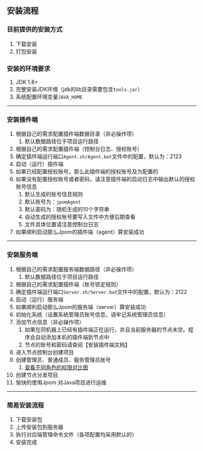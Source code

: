 ## 安装流程

### 目前提供的安装方式

1. 下载安装
2. 打包安装

### 安装的环境要求

1. JDK 1.8+
2. 完整安装JDK环境（jdk的lib目录需要包含`tools.jar`）
3. 系统配置环境变量`JAVA_HOME`

-----------------------------------------------------------------------------------

### 安装插件端

1. 根据自己的需求配置插件端数据目录（非必操作项）
    1. 默认数据路径位于项目运行路径
2. 根据自己的需求配置插件端（控制台日志、授权账号）
3. 确定插件端运行端口`Agent.sh/Agent.bat`文件中的配置，默认为：2123
4. 启动（运行）插件端
5. 如果已经配置授权账号，那么此插件端的授权账号及为配置的
6. 如果没有配置授权账号或者密码，请注意插件端的启动日志中输出默认的授权账号信息
    1. 默认生成的账号信息规则
    2. 默认账号为：`jpomAgent`
    3. 默认密码为：随机生成的10个字符串
    4. 自动生成的授权账号要写入文件中方便后期查看
    5. 文件具体位置请注意控制台日志
7. 如果顺利启动那么Jpom的插件端（agent）算安装成功

-----------------------------------------------------------------------------------


### 安装服务端

1. 根据自己的需求配置服务端数据路径（非必操作项）
    1. 默认数据路径位于项目运行路径
2. 根据自己的需求配置插件端（账号锁定规则）
3. 确定插件端运行端口`Server.sh/Server.bat`文件中的配置，默认为：2122
4. 启动（运行）服务端
5. 如果顺利启动那么Jpom的服务端（server）算安装成功
6. 初始化系统（设置系统管理员账号信息，请牢记系统管理员信息）
7. 添加节点信息（非必操作项）
    1. 如果在同机器上已经有插件端正在运行，并且当前服务器的节点未空。程序会自动添加本机的插件端到节点中
    2. 节点的账号和密码请查阅【安装插件端文档】
8. 进入节点控制台创建项目
9. 创建管理员、普通成员、服务管理员账号
    1. [查看不同角色的权限对比图](./userRole.md)
10. 创建节点分发项目
11. 愉快的使用Jpom 对Java项目进行运维   


-----------------------------------------------------------------------------------

### 简易安装流程

1. 下载安装包
2. 上传安装包到服务器
3. 执行对应端管理命令文件（各项配置均采用默认的）
4. 安装完成 
    
